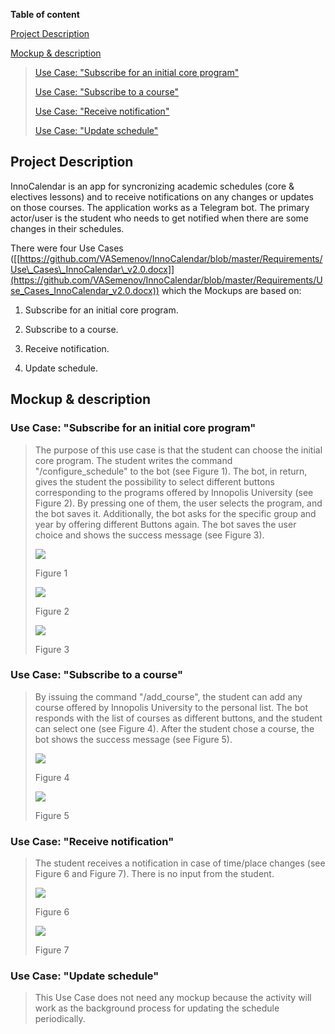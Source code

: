 **Table of content**

[Project Description](#project-description)

[Mockup & description](#mockup-description)

> [Use Case: "Subscribe for an initial core
> program"](#use-case-subscribe-for-an-initial-core-program)
>
> [Use Case: "Subscribe to a course"](#use-case-subscribe-to-a-course)
>
> [Use Case: "Receive notification"](#use-case-receive-notification)
>
> [Use Case: "Update schedule"](#use-case-update-schedule)

Project Description
-------------------

InnoCalendar is an app for syncronizing academic schedules (core &
electives lessons) and to receive notifications on any changes or
updates on those courses. The application works as a Telegram bot. The
primary actor/user is the student who needs to get notified when there
are some changes in their schedules.

There were four Use Cases
([[https://github.com/VASemenov/InnoCalendar/blob/master/Requirements/Use\_Cases\_InnoCalendar\_v2.0.docx]](https://github.com/VASemenov/InnoCalendar/blob/master/Requirements/Use_Cases_InnoCalendar_v2.0.docx))
which the Mockups are based on:

1.  Subscribe for an initial core program.

2.  Subscribe to a course.

3.  Receive notification.

4.  Update schedule.

Mockup & description
--------------------

### Use Case: "Subscribe for an initial core program"

> The purpose of this use case is that the student can choose the
> initial core program. The student writes the command
> "/configure\_schedule" to the bot (see Figure 1). The bot, in return,
> gives the student the possibility to select different buttons
> corresponding to the programs offered by Innopolis University (see
> Figure 2). By pressing one of them, the user selects the program, and
> the bot saves it. Additionally, the bot asks for the specific group
> and year by offering different Buttons again. The bot saves the user
> choice and shows the success message (see Figure 3).
>
> ![](subscribeInitialCoreProgram1.jpg)
>
> Figure 1
>
> ![](subscribeInitialCoreProgram2.jpg)
>
> Figure 2
>
> ![](subscribeInitialCoreProgram3.jpg)
>
> Figure 3

### Use Case: "Subscribe to a course"

> By issuing the command "/add\_course", the student can add any course
> offered by Innopolis University to the personal list. The bot responds
> with the list of courses as different buttons, and the student can
> select one (see Figure 4). After the student chose a course, the bot
> shows the success message (see Figure 5).
>
> ![](subscribeToCourse1.png)
>
> Figure 4
>
> ![](subscribeToCourse2.png)
>
> Figure 5

### Use Case: "Receive notification"

> The student receives a notification in case of time/place changes (see
> Figure 6 and Figure 7). There is no input from the student.
>
> ![](notification1.png)
>
> Figure 6
>
> ![](notification2.png)
>
> Figure 7

### Use Case: "Update schedule"

> This Use Case does not need any mockup because the activity will work
> as the background process for updating the schedule periodically.

